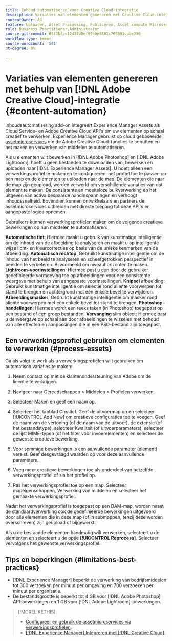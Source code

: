 ```yaml
---
title: Inhoud automatiseren voor Creative Cloud-integratie
description: Variaties van elementen genereren met Creative Cloud-integratie
contentOwner: AG
feature: Uploaden, Asset Processing, Publiceren, Asset compute Microservices, Workflow
role: Business Practitioner,Administrator
source-git-commit: 05f2bfac12d37b8ef9940e3381c709891cabe236
workflow-type: tm+mt
source-wordcount: '541'
ht-degree: 0%

---
```



# Variaties van elementen genereren met behulp van [!DNL Adobe Creative Cloud]-integratie {#content-automation}

Inhoudsautomatisering add-on integreert Experience Manager Assets als Cloud Service- en Adobe Creative Cloud API&#39;s om uw elementen op schaal creatief te verwerken. Experience Manager gebruikt op cloud gebaseerde [assetmicroservices](/help/assets/asset-microservices-overview.md) om de Adobe Creative Cloud-functies te benutten en het maken en verwerken van middelen te automatiseren.

Als u elementen wilt bewerken in [!DNL Adobe Photoshop] en [!DNL Adobe Lightroom], hoeft u geen bestanden te downloaden van, bewerken en uploaden naar [!DNL Experience Manager Assets]. U hoeft alleen een verwerkingsprofiel te maken en te configureren, het profiel toe te passen op een map en de elementen te uploaden naar de map. De elementen die naar de map zijn geüpload, worden verwerkt om verschillende variaties van dat element te maken. De consistente en moeiteloze bulkverwerking en het uitgeven van activa bespaarde handinspanningen en verhoogt inhoudssnelheid. Bovendien kunnen ontwikkelaars en partners de assetmicroservices uitbreiden met directe toegang tot deze API&#39;s en aangepaste logica opnemen.

Gebruikers kunnen verwerkingsprofielen maken om de volgende creatieve bewerkingen op hun middelen te automatiseren:

**Automatische tint**: Hiermee maakt u gebruik van kunstmatige intelligentie om de inhoud van de afbeelding te analyseren en maakt u op intelligente wijze licht- en kleurcorrecties op basis van de unieke kenmerken van de afbeelding.
**Automatisch rechtop**: Gebruikt kunstmatige intelligentie om de inhoud van het beeld te analyseren en scheefgetrokken perspectief in beelden te verbeteren. Bijvoorbeeld om niveauhorizonten te maken.
**Lightroom-voorinstellingen**: Hiermee past u een door de gebruiker gedefinieerde vormgeving toe op afbeeldingen voor een consistente weergave met behulp van aangepaste voorinstellingen.
**Knipsel** afbeelding: Gebruikt kunstmatige intelligentie om selectie rond aliente voorwerpen tot stand te brengen en achtergrond met één enkele bevel te verwijderen.
**Afbeeldingsmasker**: Gebruikt kunstmatige intelligentie om masker rond aliente voorwerpen met één enkele bevel tot stand te brengen.
**Photoshop-handelingen**: Hiermee wordt een reeks taken (in Photoshop) toegepast op een bestand of een groep bestanden.
**Vervanging** slim object: Hiermee past u de weergave op schaal aan door afbeeldingen te wisselen met behoud van alle effecten en aanpassingen die in een PSD-bestand zijn toegepast.

## Een verwerkingsprofiel gebruiken om elementen te verwerken {#process-assets}

Ga als volgt te werk als u verwerkingsprofielen wilt gebruiken om automatisch variaties te maken:

1. Neem contact op met de klantenondersteuning van Adobe om de licentie te verkrijgen.
1. Navigeer naar Gereedschappen > Middelen > Profielen verwerken.
1. Selecteer Maken en geef een naam op.
1. Selecteer het tabblad Creatief. Geef de uitvoermap op en selecteer [!UICONTROL Add New] om creatieve configuraties toe te voegen. Geef de naam van de vertoning (of de naam van de uitvoer), de extensie (of het bestandstype), selecteer Kwaliteit (of uitvoerparameters), selecteer de lijst MIME-typen (of het filter voor invoerelementen) en selecteer de gewenste creatieve bewerking.
1. Voor sommige bewerkingen is een aanvullende parameter (element) vereist. Geef desgevraagd waarden op voor deze aanvullende parameters.

1. Voeg meer creatieve bewerkingen toe als onderdeel van hetzelfde verwerkingsprofiel of sla het profiel op.

1. Pas het verwerkingsprofiel toe op een map. Selecteer mapeigenschappen, Verwerking van middelen en selecteer het gemaakte verwerkingsprofiel.

Nadat het verwerkingsprofiel is toegepast op een DAM-map, worden naast de standaardverwerking ook de gedefinieerde bewerkingen uitgevoerd door alle elementen die in deze map (of in submappen, tenzij deze worden overschreven) zijn geüpload of bijgewerkt.

Als u de bestaande elementen handmatig wilt verwerken, selecteert u de elementen en selecteert u de optie **[!UICONTROL Reprocess]**. Selecteer vervolgens het gewenste verwerkingsprofiel.

## Tips en beperkingen {#limitations-best-practices}

* [!DNL Experience Manager] beperkt de verwerking van bedrijfsmiddelen tot 300 verzoeken per minuut per omgeving en 700 verzoeken per minuut per organisatie.
* De bestandsgrootte is beperkt tot 4 GB voor [!DNL Adobe Photoshop] API-bewerkingen en 1 GB voor [!DNL Adobe Lightroom]-bewerkingen.

>[!MORELIKETHIS]
>
>* [Configureer en gebruik de assetmicroservices via verwerkingsprofielen](/help/assets/asset-microservices-configure-and-use.md).
>* [ [!DNL Experience Manager] Integreren met [!DNL Creative Cloud]](/help/assets/aem-cc-integration-best-practices.md).

